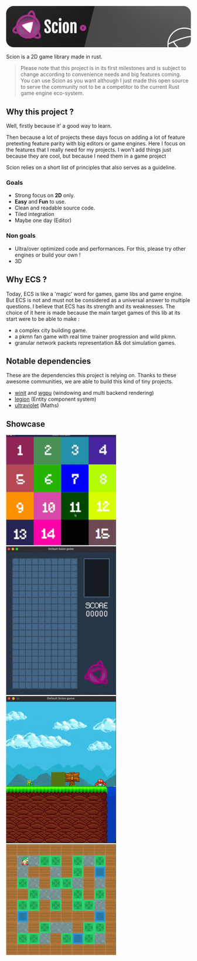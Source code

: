 <img src="banner.png" alt="Scion" />

Scion is a 2D game library made in rust. 

> Please note that this project is in its first milestones and is subject to change according to convenience needs and big features coming.
> You can use Scion as you want although I just made this open source to serve the community not to be a competitor to the current Rust game engine eco-system.

## Why this project ? 

Well, firstly because it' a good way to learn.

Then because a lot of projects these days focus on adding a lot of feature pretexting feature parity with big editors or game engines. 
Here I focus on the features that I really need for my projects. I won't add things just because they are cool, but because I need them in 
a game project

Scion relies on a short list of principles that also serves as a guideline.

### Goals

- Strong focus on **2D** only.
- **Easy** and **Fun** to use.
- Clean and readable source code.
- Tiled integration
- Maybe one day (Editor)

### Non goals

- Ultra/over optimized code and performances. For this, please try other engines or build your own !
- 3D


## Why ECS ?

Today, ECS is like a 'magic' word for games, game libs and game engine. But ECS is not and must not be considered as a universal answer to multiple questions.
I believe that ECS has its strength and its weaknesses. 
The choice of it here is made because the main target games of this lib at its start were to be able to make : 
- a complex city building game.
- a pkmn fan game with real time trainer progression and wild pkmn.
- granular network packets representation && dot simulation games. 

## Notable dependencies

These are the dependencies this project is relying on. Thanks to these awesome communities, we are able to build this kind of tiny projects. 

- <a href="https://github.com/rust-windowing/winit" target="blank">winit</a> and <a href="https://github.com/gfx-rs/wgpu/tree/master/wgpu" target="blank">wgpu</a> (windowing and multi backend rendering)
- <a href="https://github.com/amethyst/legion" target="blank">legion</a> (Entity component system)
- <a href="https://github.com/termhn/ultraviolet" target="blank">ultraviolet</a> (Maths)


## Showcase

<img src="./examples/taquin/taquin.gif" alt="Taquin" style="width:300px"/>
<img src="./examples/tetris/tetris.gif" alt="Tetris" style="width:300px" />
<img src="./examples/mario/mario.gif" alt="Mario" style="width:300px" />
<img src="./examples/bomberman/bomberman.gif" alt="Bomberman" style="width:300px" />
